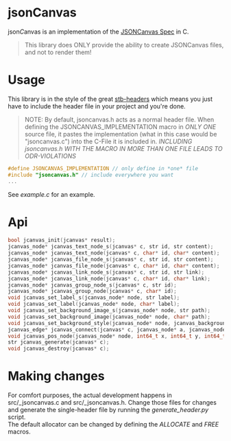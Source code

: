 # jsonCanvas
json*C*anvas is an implementation of the [JSONCanvas Spec](https://jsoncanvas.org/spec/1.0) in C.
> This library does ONLY provide the ability to create JSONCanvas files, and not to render them!

# Usage
This library is in the style of the great [stb-headers](https://github.com/nothings/stb) which means you just have to include the header file in your project and you're done.
> NOTE: By default, jsoncanvas.h acts as a normal header file. When defining the JSONCANVAS_IMPLEMENTATION macro in _ONLY ONE_ source file, it pastes the implementation (what in this case would be "jsoncanvas.c") into the C-File it is included in. 
*INCLUDING jsoncanvas.h WITH THE MACRO IN MORE THAN ONE FILE LEADS TO ODR-VIOLATIONS*
```c
#define JSONCANVAS_IMPLEMENTATION // only define in *one* file
#include "jsoncanvas.h" // include everywhere you want
...
```
See _example.c_ for an example.

# Api
```c
bool jcanvas_init(jcanvas* result);
jcanvas_node* jcanvas_text_node_s(jcanvas* c, str id, str content);
jcanvas_node* jcanvas_text_node(jcanvas* c, char* id, char* content);
jcanvas_node* jcanvas_file_node_s(jcanvas* c, str id, str content);
jcanvas_node* jcanvas_file_node(jcanvas* c, char* id, char* content);
jcanvas_node* jcanvas_link_node_s(jcanvas* c, str id, str link);
jcanvas_node* jcanvas_link_node(jcanvas* c, char* id, char* link);
jcanvas_node* jcanvas_group_node_s(jcanvas* c, str id);
jcanvas_node* jcanvas_group_node(jcanvas* c, char* id);
void jcanvas_set_label_s(jcanvas_node* node, str label);
void jcanvas_set_label(jcanvas_node* node, char* label);
void jcanvas_set_background_image_s(jcanvas_node* node, str path);
void jcanvas_set_background_image(jcanvas_node* node, char* path);
void jcanvas_set_background_style(jcanvas_node* node, jcanvas_background_style style);
jcanvas_edge* jcanvas_connect(jcanvas* c, jcanvas_node* a, jcanvas_node* b);
void jcanvas_pos_node(jcanvas_node* node, int64_t x, int64_t y, int64_t width, int64_t height);
str jcanvas_generate(jcanvas* c);
void jcanvas_destroy(jcanvas* c);
```
# Making changes
For comfort purposes, the actual development happens in src/_jsoncanvas.c and src/_jsoncanvas.h. Change those files for changes and generate the single-header file by running the _generate_header.py_ script.
<br>The default allocator can be changed by defining the _ALLOCATE_ and _FREE_ macros.